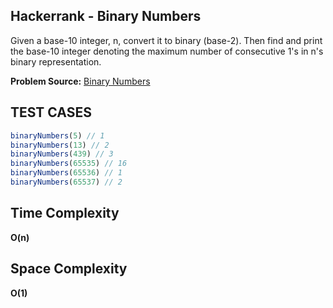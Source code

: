 ## Hackerrank - Binary Numbers

Given a base-10 integer, n, convert it to binary (base-2). Then find and print the base-10 integer denoting the maximum number of consecutive 1's in n's binary representation.

**Problem Source:** [Binary Numbers](https://www.hackerrank.com/challenges/30-binary-numbers/problem)


## TEST CASES
```javascript
binaryNumbers(5) // 1
binaryNumbers(13) // 2
binaryNumbers(439) // 3
binaryNumbers(65535) // 16
binaryNumbers(65536) // 1
binaryNumbers(65537) // 2
```	

## Time Complexity
**O(n)**
## Space Complexity
**O(1)**